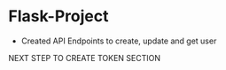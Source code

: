 # Flask-Project

- Created API Endpoints to create, update and get user

NEXT STEP TO CREATE TOKEN SECTION
 
